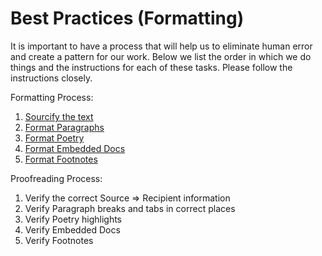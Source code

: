 # Best Practices \(Formatting\)

It is important to have a process that will help us to eliminate human error and create a pattern for our work. Below we list the order in which we do things and the instructions for each of these tasks. Please follow the instructions closely.

Formatting Process:

1. [Sourcify the text](sourcify-the-text.md)
2. [Format Paragraphs](format-paragraphs.md)
3. [Format Poetry](format-poetry.md)
4. [Format Embedded Docs](format-embedded-docs.md)
5. [Format Footnotes](format-footnotes.md)

Proofreading Process:

1. Verify the correct Source =&gt; Recipient information
2. Verify Paragraph breaks and tabs in correct places
3. Verify Poetry highlights
4. Verify Embedded Docs
5. Verify Footnotes

